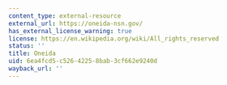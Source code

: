 ```yaml
---
content_type: external-resource
external_url: https://oneida-nsn.gov/
has_external_license_warning: true
license: https://en.wikipedia.org/wiki/All_rights_reserved
status: ''
title: Oneida
uid: 6ea4fcd5-c526-4225-8bab-3cf662e9240d
wayback_url: ''
---
```

